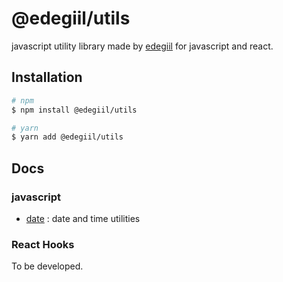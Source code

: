 # @edegiil/utils

javascript utility library made by [edegiil](https://edegiil.github.io) for javascript and react.

## Installation

```bash
# npm
$ npm install @edegiil/utils

# yarn
$ yarn add @edegiil/utils
```

## Docs

### javascript

- [date](./docs/javascript/date.md) : date and time utilities

### React Hooks

To be developed.
